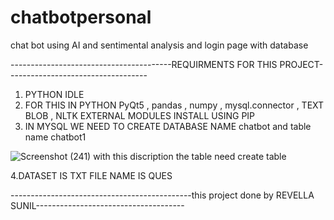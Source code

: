 # chatbotpersonal
chat bot using AI and sentimental analysis and login page with database
    
    
    
    
----------------------------------------REQUIRMENTS FOR THIS PROJECT-----------------------------------
  1. PYTHON IDLE 
  2. FOR THIS IN PYTHON PyQt5 , pandas , numpy , mysql.connector , TEXT BLOB , NLTK EXTERNAL MODULES INSTALL USING PIP
  3. IN MYSQL WE NEED TO CREATE DATABASE NAME chatbot and table name chatbot1
  
![Screenshot (241)](https://user-images.githubusercontent.com/91406189/144801648-52fccf0b-f302-4fa7-baad-9c9904557da5.png)
with this discription the table need create table




4.DATASET IS TXT FILE NAME IS QUES

---------------------------------------------this project done by REVELLA SUNIL-------------------------------------
